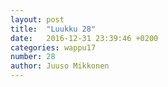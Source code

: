 ```yaml
---
layout: post
title:  "Luukku 28"
date:   2016-12-31 23:39:46 +0200
categories: wappu17
number: 28
author: Juuso Mikkonen
---
```


